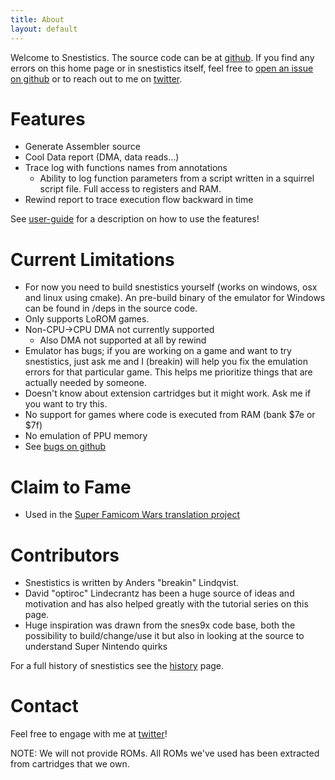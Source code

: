 ```yaml
---
title: About
layout: default
---
```

Welcome to Snestistics. The source code can be at [github](https://github.com/breakin/snestistics). If you find any errors on this home page or in snestistics itself, feel free to [open an issue on github](https://github.com/breakin/snestistics/issues) or to reach out to me on [twitter](https://twitter.com/anders_breakin).

Features
========
* Generate Assembler source
* Cool Data report (DMA, data reads...)
* Trace log with functions names from annotations
	* Ability to log function parameters from a script written in a squirrel script file. Full access to registers and RAM.
* Rewind report to trace execution flow backward in time

See [user-guide](user-guide) for a description on how to use the features!

Current Limitations
===================
* For now you need to build snestistics yourself (works on windows, osx and linux using cmake). An pre-build binary of the emulator for Windows can be found in /deps in the source code.
* Only supports LoROM games.
* Non-CPU->CPU DMA not currently supported
	* Also DMA not supported at all by rewind
* Emulator has bugs; if you are working on a game and want to try snestistics, just ask me and I (breakin) will help you fix the emulation errors for that particular game. This helps me prioritize things that are actually needed by someone.
* Doesn't know about extension cartridges but it might work. Ask me if you want to try this.
* No support for games where code is executed from RAM (bank $7e or $7f)
* No emulation of PPU memory
* See [bugs on github](https://github.com/breakin/snestistics/labels/bug)

Claim to Fame
=============
* Used in the [Super Famicom Wars translation project](https://www.romhacking.net/translations/3354/)

Contributors
============
* Snestistics is written by Anders "breakin" Lindqvist.
* David "optiroc" Lindecrantz has been a huge source of ideas and motivation and has also helped greatly with the tutorial series on this page.
* Huge inspiration was drawn from the snes9x code base, both the possibility to build/change/use it but also in looking at the source to understand Super Nintendo quirks

For a full history of snestistics see the [history](history) page.

Contact
=======
Feel free to engage with me at [twitter](https://twitter.com/anders_breakin)!

NOTE: We will not provide ROMs. All ROMs we've used has been extracted from cartridges that we own.
